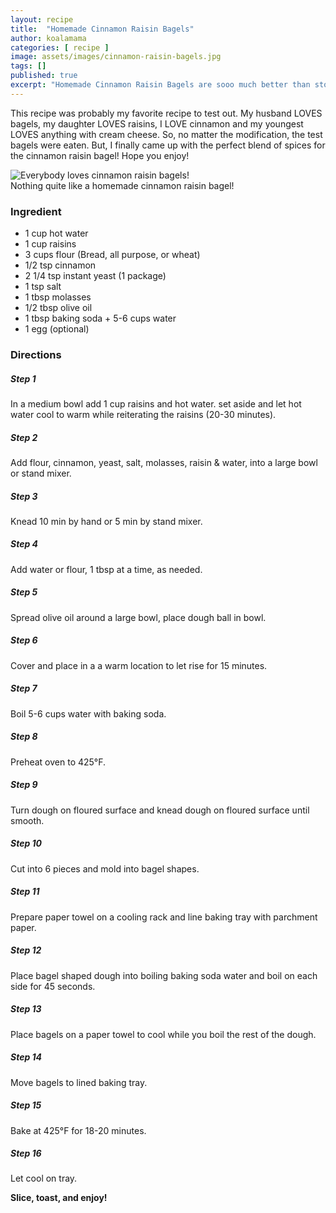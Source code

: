 ```yaml
---
layout: recipe
title:  "Homemade Cinnamon Raisin Bagels"
author: koalamama
categories: [ recipe ]
image: assets/images/cinnamon-raisin-bagels.jpg
tags: []
published: true
excerpt: "Homemade Cinnamon Raisin Bagels are sooo much better than store bought."
---
```


This recipe was probably my favorite recipe to test out. My husband LOVES bagels, my daughter LOVES raisins, I LOVE cinnamon and my youngest LOVES anything with cream cheese. So, no matter the modification, the test bagels were eaten. But, I finally came up with the perfect blend of spices for the cinnamon raisin bagel! Hope you enjoy! 

<img src="{{site.baseurl}}/assets/images/baby-eating-cinnamon-raisin-bagel.jpg" alt="Everybody loves cinnamon raisin bagels!" class="bottom-align mb-0" /><br /><span class="small">Nothing quite like a homemade cinnamon raisin bagel!</span>

### Ingredient

- 1 cup hot water
- 1 cup raisins 
- 3 cups flour (Bread, all purpose, or wheat)
- 1/2 tsp cinnamon 
- 2 1/4 tsp instant yeast (1 package)
- 1 tsp salt
- 1 tbsp molasses
- 1/2 tbsp olive oil
- 1 tbsp baking soda + 5-6 cups water
- 1 egg (optional)


### Directions

<h5 class="mb-1">Step 1</h5>
In a medium bowl add 1 cup raisins and hot water. set aside and let hot water cool to warm while reiterating the raisins (20-30 minutes). 

<h5 class="mb-1">Step 2</h5>
Add flour, cinnamon, yeast, salt, molasses, raisin & water, into a large bowl or stand mixer.

<h5 class="mb-1">Step 3</h5>
Knead 10 min by hand or 5 min by stand mixer.

<h5 class="mb-1">Step 4</h5>
Add water or flour, 1 tbsp at a time, as needed.

<h5 class="mb-1">Step 5</h5>
Spread olive oil around a large bowl, place dough ball in bowl.

<h5 class="mb-1">Step 6</h5>
Cover and place in a a warm location to let rise for 15 minutes.

<h5 class="mb-1">Step 7</h5>
Boil 5-6 cups water with baking soda.

<h5 class="mb-1">Step 8</h5>
Preheat oven to 425°F.

<h5 class="mb-1">Step 9</h5>
Turn dough on floured surface and knead dough on floured surface until smooth.

<h5 class="mb-1">Step 10</h5>
Cut into 6 pieces and mold into bagel shapes.

<h5 class="mb-1">Step 11</h5>
Prepare paper towel on a cooling rack and line baking tray with parchment paper.

<h5 class="mb-1">Step 12</h5>
Place bagel shaped dough into boiling baking soda water and boil on each side for 45 seconds.

<h5 class="mb-1">Step 13</h5>
Place bagels on a paper towel to cool while you boil the rest of the dough.

<h5 class="mb-1">Step 14</h5>
Move bagels to lined baking tray.

<h5 class="mb-1">Step 15</h5>
Bake at 425°F for 18-20 minutes.

<h5 class="mb-1">Step 16</h5>
Let cool on tray.

**Slice, toast, and enjoy!**
